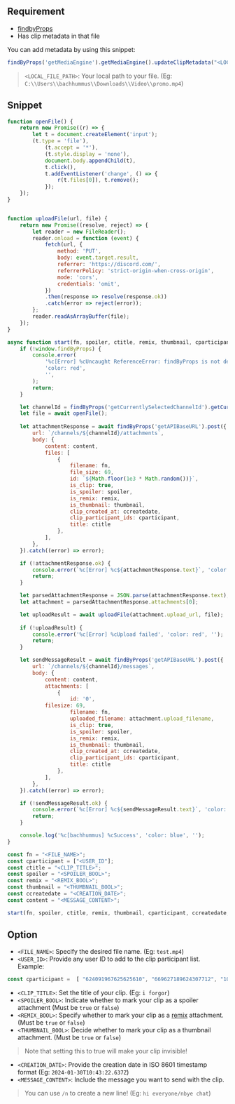 ## Requirement

- [findbyProps](https://dcsnippets.lol/snippets/find-by-props-_mods)
- Has clip metadata in that file

You can add metadata by using this snippet:
```js
findByProps('getMediaEngine').getMediaEngine().updateClipMetadata("<LOCAL_FILE_PATH>","{}")
```
> `<LOCAL_FILE_PATH>`: Your local path to your file. (Eg: `C:\\Users\\bachhummus\\Downloads\\Video\\promo.mp4`)

## Snippet

```js
function openFile() {
    return new Promise((r) => {
        let t = document.createElement('input');
        (t.type = 'file'),
            (t.accept = '*'),
            (t.style.display = 'none'),
            document.body.appendChild(t),
            t.click(),
            t.addEventListener('change', () => {
                r(t.files[0]), t.remove();
            });
    });
}


function uploadFile(url, file) {
    return new Promise((resolve, reject) => {
        let reader = new FileReader();
        reader.onload = function (event) {
            fetch(url, {
                method: 'PUT',
                body: event.target.result,
                referrer: 'https://discord.com/',
                referrerPolicy: 'strict-origin-when-cross-origin',
                mode: 'cors',
                credentials: 'omit',
            })
            .then(response => resolve(response.ok))
            .catch(error => reject(error));
        };
		reader.readAsArrayBuffer(file);
    });
}

async function start(fn, spoiler, ctitle, remix, thumbnail, cparticipant, ccreatedate, content) {
    if (!window.findByProps) {
        console.error(
            '%c[Error] %cUncaught ReferenceError: findByProps is not defined\nhttps://discord.com/channels/603970300668805120/1085682686607249478/1085682686607249478',
            'color: red',
            '',
        );
        return;
    }

    let channelId = findByProps('getCurrentlySelectedChannelId').getCurrentlySelectedChannelId();
    let file = await openFile();
    
    let attachmentResponse = await findByProps('getAPIBaseURL').post({
        url: `/channels/${channelId}/attachments`,
        body: {
            content: content,
            files: [
                {
                    filename: fn,
                    file_size: 69,
                    id: `${Math.floor(1e3 * Math.random())}`,
                    is_clip: true,
                    is_spoiler: spoiler,
                    is_remix: remix,
                    is_thumbnail: thumbnail,
                    clip_created_at: ccreatedate,
                    clip_participant_ids: cparticipant,
                    title: ctitle
                },
            ],
        },
    }).catch((error) => error);

    if (!attachmentResponse.ok) {
        console.error(`%c[Error] %c${attachmentResponse.text}`, 'color: red', '');
        return;
    }

    let parsedAttachmentResponse = JSON.parse(attachmentResponse.text);
    let attachment = parsedAttachmentResponse.attachments[0];

    let uploadResult = await uploadFile(attachment.upload_url, file);
    
    if (!uploadResult) {
        console.error('%c[Error] %cUpload failed', 'color: red', '');
        return;
    }

    let sendMessageResult = await findByProps('getAPIBaseURL').post({
        url: `/channels/${channelId}/messages`,
        body: {
            content: content,
            attachments: [
                {
                    id: '0',
		    filesize: 69,
                    filename: fn,
                    uploaded_filename: attachment.upload_filename,
                    is_clip: true,
                    is_spoiler: spoiler,
                    is_remix: remix,
                    is_thumbnail: thumbnail,
                    clip_created_at: ccreatedate,
                    clip_participant_ids: cparticipant,
                    title: ctitle
                },
            ],
        },
    }).catch((error) => error);

    if (!sendMessageResult.ok) {
        console.error(`%c[Error] %c${sendMessageResult.text}`, 'color: red', '');
        return;
    }

    console.log('%c[bachhummus] %cSuccess', 'color: blue', '');
}

const fn = "<FILE_NAME>";
const cparticipant = ["<USER_ID"];
const ctitle = "<CLIP_TITLE>";
const spoiler = "<SPOILER_BOOL>";
const remix = "<REMIX_BOOL>";
const thumbnail = "<THUMBNAIL_BOOL>";
const ccreatedate = "<CREATION_DATE>";
const content = "<MESSAGE_CONTENT>";

start(fn, spoiler, ctitle, remix, thumbnail, cparticipant, ccreatedate, content);
```

## Option

- `<FILE_NAME>`: Specify the desired file name. (Eg: `test.mp4`)
- `<USER_ID>`: Provide any user ID to add to the clip participant list. Example:
```js
const cparticipant =  [ "624091967625625610", "669627189624307712", "1008776202191634432", "643945264868098049", "1081004946872352958"];
```
- `<CLIP_TITLE>`: Set the title of your clip. (Eg: `i forgor`)
- `<SPOILER_BOOL>`: Indicate whether to mark your clip as a spoiler attachment (Must be `true` or `false`)
- `<REMIX_BOOL>`: Specify whether to mark your clip as a [remix](https://support.discord.com/hc/en-us/articles/15145601963031) attachment. (Must be `true` or `false`)
- `<THUMBNAIL_BOOL>`: Decide whether to mark your clip as a thumbnail attachment. (Must be `true` or `false`)
> Note that setting this to true will make your clip invisible!
- `<CREATION_DATE>`: Provide the creation date in ISO 8601 timestamp format (Eg: `2024-01-30T10:43:22.637Z`)
- `<MESSAGE_CONTENT>`: Include the message you want to send with the clip.
> You can use `/n` to create a new line! (Eg: `hi everyone/nbye chat`)
